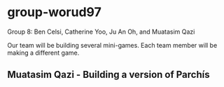 # group-worud97

Group 8: Ben Celsi, Catherine Yoo, Ju An Oh, and Muatasim Qazi

Our team will be building several mini-games.
Each team member will be making a different game.

## Muatasim Qazi - Building a version of Parchís